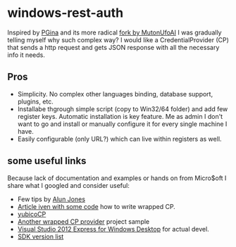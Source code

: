 # windows-rest-auth

Inspired by [PGina](https://github.com/pgina/pgina/) and its more radical [fork by MutonUfoAI](https://github.com/MutonUfoAI/pgina) I was gradually telling myself why such complex way? I would like a CredentialProvider (CP) that sends a http request and gets JSON response with all the necessary info it needs. 

## Pros
- Simplicity. No complex other languages binding, database support, plugins, etc.
- Installabe thgrough simple script (copy to Win32/64 folder) and add few register keys.
Automatic installation is key feature.
Me as admin I don't want to go and install or manually configure it for every single machine I have.
- Easily configurable (only URL?) which can live within registers as well.

## some useful links
Because lack of documentation and examples or hands on from Micro$oft I share what I googled and consider useful:
- Few tips by [Alun Jones](http://msmvps.com/blogs/alunj/archive/2011/02/21/1788561.aspx)
- [Article iven with some code](http://blog.leetsys.com/2012/01/02/capturing-windows-7-credentials-at-logon-using-custom-credential-provider/)
how to write wrapped CP.
- [yubicoCP](https://github.com/Yubico/yubico-windows-auth)
- [Another wrapped CP provider](https://github.com/greylon/automatic-intranet-login/) project sample
- [Visual Studio 2012 Express for Windows Desktop](http://www.microsoft.com/en-us/download/details.aspx?id=34673) for actual devel.
- [SDK version list](https://developer.mozilla.org/en-US/docs/Windows_SDK_versions#Windows_7_SDK)
